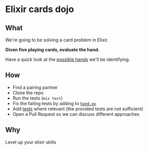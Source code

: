 # Elixir cards dojo

## What

We're going to be solving a card problem in Elixir.

**Given five playing cards, evaluate the hand.**

Have a quick look at the [possible hands](cards-hands.pdf) we'll be identifying.

## How

* Find a pairing partner
* Clone the repo
* Run the tests (`mix test`)
* Fix the failing tests by adding to [`hand.ex`](/lib/dojo/hand.ex)
* Add [tests](/test/dojo) where relevant (the provided tests are not sufficient)
* Open a Pull Request so we can discuss different approaches

## Why

Level up your elixir skills
